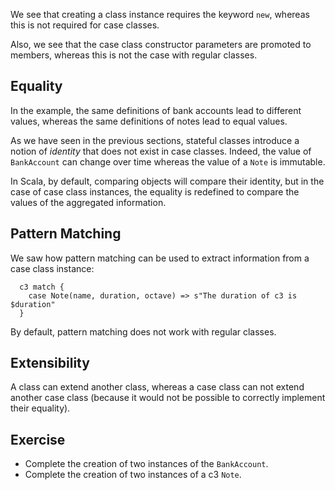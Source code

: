 
We see that creating a class instance requires the keyword `new`, whereas
this is not required for case classes.

Also, we see that the case class constructor parameters are promoted to
members, whereas this is not the case with regular classes.

## Equality


In the example, the same definitions of bank accounts lead to different
values, whereas the same definitions of notes lead to equal values.

As we have seen in the previous sections, stateful classes introduce a notion of *identity*
that does not exist in case classes. Indeed, the value of `BankAccount` can change over
time whereas the value of a `Note` is immutable.

In Scala, by default, comparing objects will compare their identity, but in the
case of case class instances, the equality is redefined to compare the values of
the aggregated information.

## Pattern Matching

We saw how pattern matching can be used to extract information from a case class instance:

      c3 match {
        case Note(name, duration, octave) => s"The duration of c3 is $duration"
      }

By default, pattern matching does not work with regular classes.

## Extensibility

A class can extend another class, whereas a case class can not extend
another case class (because it would not be possible to correctly
implement their equality).

## Exercise

- Complete the creation of two instances of the `BankAccount`.
- Complete the creation of two instances of a c3 `Note`.
